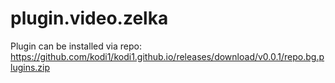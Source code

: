 plugin.video.zelka
======================

Plugin can be installed via repo:
https://github.com/kodi1/kodi1.github.io/releases/download/v0.0.1/repo.bg.plugins.zip
